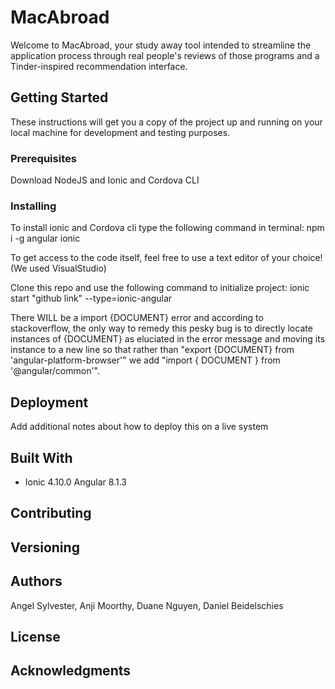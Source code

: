 # MacAbroad

Welcome to MacAbroad, your study away tool intended to streamline the application process through real people's reviews of those programs and a Tinder-inspired recommendation interface. 

## Getting Started

These instructions will get you a copy of the project up and running on your local machine for development and testing purposes. 

### Prerequisites
Download NodeJS and Ionic and Cordova CLI

### Installing

To install ionic and Cordova cli type the following command in terminal: 
npm i -g angular ionic 

To get access to the code itself, feel free to use a text editor of your choice! (We used VisualStudio) 

Clone this repo and use the following command to initialize project: 
ionic start "github link" --type=ionic-angular
  
There WILL be a import {DOCUMENT} error and according to stackoverflow, the only way to remedy this pesky bug is to directly locate instances of {DOCUMENT} as eluciated in the error message and moving its instance to a new line so that rather than "export {DOCUMENT} from 'angular-platform-browser'" we add "import { DOCUMENT } from '@angular/common'". 

## Deployment

Add additional notes about how to deploy this on a live system

## Built With

* Ionic 4.10.0 Angular 8.1.3

## Contributing

## Versioning

## Authors
Angel Sylvester, Anji Moorthy, Duane Nguyen, Daniel Beidelschies 

## License

## Acknowledgments
